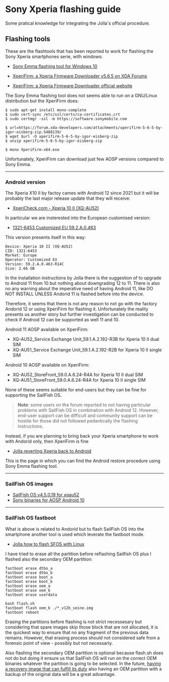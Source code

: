 # Sony Xperia flashing guide

Some pratical knowledge for integrating the Jolla's official procedure.

## Flashing tools

These are the flashtools that has been reported to work for flashing the Sony Xperia smartphones serie, with windows:

* [Sony Emma flashing tool for Windows 10](https://developerworld.wpp.developer.sony.com/file/download/download-the-flash-tool/)

* [XperiFirm: a Xperia Firmware Downloader v5.6.5 on XDA Forums](https://forum.xda-developers.com/t/tool-xperifirm-xperia-firmware-downloader-v5-6-5.2834142/)

* [XperiFirm: a Xperia Firmware Downloader official website](https://xperifirmtool.com/xperifirm-v5-6-5)

The Sony Emma flashing tool does not seems able to run on a GNU/Linux distribution but the XperiFirm does:

```
$ sudo apt-get install mono-complete
$ sudo cert-sync /etc/ssl/certs/ca-certificates.crt
$ sudo certmgr -ssl -m https://software.sonymobile.com

$ url=https://forum.xda-developers.com/attachments/xperifirm-5-6-5-by-igor-eisberg-zip.5488139/
$ wget $url -O xperifirm-5-6-5-by-igor-eisberg-zip
$ unzip xperifirm-5-6-5-by-igor-eisberg-zip

$ mono XperiFirm-x64.exe
```

Unfortunately, XperiFirm can download just few AOSP versions compared to Sony Emma.

---

### Android version

The Xperia X10 II by factoy cames with Android 12 since 2021 but it will be probably the last major release update that they will receive:

* [XperiCheck.com - Xperia 10 II (XQ-AU52)](https://xpericheck.com/XQ-AU52)

In particular we are insterested into the European customised version:

* [1321-6453 Customized EU 59.2.A.0.463](https://xpericheck.com/XQ-AU52/1321-6453)

This version presents itself in this way:

```
Device: Xperia 10 II (XQ-AU52)
CID: 1321-6453
Market: Europe
Operator: Customized EU
Version: 59.2.A.0.463-R14C
Size: 2.66 GB
```

In the installation instructions by Jolla there is the suggestion of to upgrade to Android 11 from 10 but nothing about downgrading 12 to 11. There is also no any warning about the imperative need of having Android 11, like DO NOT INSTALL UNLESS Andorid 11 is flashed before into the device.

Therefore, it seems that there is not any reason to not go with the factory Andorid 12 or using XperiFirm for flashing it. Unfortunately the reality presents us another story but further investigation can be conducted to check if Android 12 can be supported as well 11 and 10.

Android 11 AOSP available on XperiFirm:

* XQ-AU52_Service Exchange Unit_59.1.A.2.192-R3B for Xperia 10 II dual SIM
* XQ-AU51_Service Exchange Unit_59.1.A.2.192-R2B for Xperia 10 II single SIM

Android 10 AOSP available on XperiFirm:

* XQ-AU52_StoreFront_59.0.A.6.24-R4A for Xperia 10 II dual SIM
* XQ-AU51_StoreFront_59.0.A.6.24-R4A for Xperia 10 II single SIM

None of these seems suitable for end-users but they can be fine for supporting the SailFish OS.

> __Note__: some users on the forum reported to not having particular problems with SailFish OS in combination with Android 12. However, end-user support can be difficult and community support can be hostile for those did not followed pedantically the flashing instructions.

Instead, if you are planning to bring back your Xperia smartphone to work with Andorid only, then XperiFirm is fine

* [Jolla reverting Xperia back to Android](https://docs.sailfishos.org/Support/Help_Articles/Managing_Sailfish_OS/Reinstalling_Sailfish_OS/#reverting-xperia-back-to-android-os)

This is the page in which you can find the Android restore procedure using Sony Emma flashing tool.

---

### SailFish OS images

* [SailFish OS v4.5.0.19 for xqau52](https://d2lokee10frdc2.cloudfront.net/images/4.5.0.19/Sailfish_OS-Jolla-4.5.0.19-xqau52-1.0.0.19.zip)
* [Sony binaries for AOSP Android 10](https://developer.sony.com/file/download/software-binaries-for-aosp-android-10-0-kernel-4-14-seine)

---

### SailFish OS fastboot

What is above is related to Andorid but to flash SailFish OS into the smartphone another tool is used which leverate the fastboot mode.

* [Jolla how to flash SFOS with Linux](https://jolla.com/how-to-install-sailfish-x-on-xperia-10-ii-on-linux/)

I have tried to erase all the partition before reflashing Sailfish OS plus I flashed also the secondary OEM partition:

```
fastboot erase dtbo_a
fastboot erase dtbo_b
fastboot erase boot_a
fastboot erase boot_b
fastboot erase oem_a
fastboot erase oem_b
fastboot erase userdata

bash flash.sh
fastboot flash oem_b ./*_v12b_seine.img
fastboot reboot
```

Erasing the partitions before flashing is not strict necessesary but considering that spare images skip those block that are not allocated, it is the quickest way to ensure that no any fragment of the previous data remains. However, that erasing process should not considered safe from a forensic point of view - possibly but not necessarly.

Also flashing the secondary OEM partition is optional because flash.sh does not do but doing it ensure us that SailFish OS will run on the correct OEM binaries whatever the partition is going to be selected. In the future, [having a recovery image that can fulfill its duty](../recovery-image-refactoring.md) also having an OEM partition with a backup of the original data will be a great advantage.

